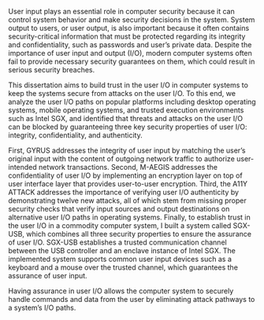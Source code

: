 User input plays an essential role in computer security because
it can control system behavior and make security decisions in the system.
System output to users, or user output, is also important because
it often contains security-critical information that
must be protected regarding its integrity and confidentiality,
such as passwords and user’s private data.
Despite the importance of user input and output (I/O),
modern computer systems often fail to provide
necessary security guarantees on them,
which could result in serious security breaches.

This dissertation aims to build trust in the user I/O in computer systems
to keep the systems secure from attacks on the user I/O.
To this end,
we analyze the user I/O paths on popular platforms including
desktop operating systems, mobile operating systems,
and trusted execution environments such as Intel SGX,
and identified that threats and attacks on the user I/O
can be blocked by guaranteeing three key security properties of user I/O:
integrity, confidentiality, and authenticity.

First, GYRUS addresses the integrity of user input by
matching the user’s original input with the content of
outgoing network traffic to authorize user-intended network transactions.
Second, M-AEGIS addresses the confidentiality of user I/O by
implementing an encryption layer on top of user interface layer that
provides user-to-user encryption.
Third, the A11Y ATTACK addresses the importance of
verifying user I/O authenticity by demonstrating twelve new attacks,
all of which stem from missing proper security checks that
verify input sources and output destinations on
alternative user I/O paths in operating systems.
Finally, to establish trust in the user I/O in a commodity computer system,
I built a system called SGX-USB,
which combines all three security properties
to ensure the assurance of user I/O.
SGX-USB establishes a trusted communication channel between
the USB controller and an enclave instance of Intel SGX.
The implemented system supports common user input devices such as
a keyboard and a mouse over the trusted channel,
which guarantees the assurance of user input.

Having assurance in user I/O allows
the computer system to securely handle commands and data from
the user by eliminating attack pathways to a system’s I/O paths.
